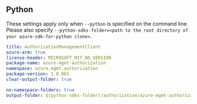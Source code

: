 ## Python

These settings apply only when `--python` is specified on the command line.
Please also specify `--python-sdks-folder=<path to the root directory of your azure-sdk-for-python clone>`.

``` yaml $(python)
title: AuthorizationManagementClient
azure-arm: true
license-header: MICROSOFT_MIT_NO_VERSION
package-name: azure-mgmt-authorization
namespace: azure.mgmt.authorization
package-version: 1.0.0b1
clear-output-folder: true
```

``` yaml $(python)
no-namespace-folders: true
output-folder: $(python-sdks-folder)/authorization/azure-mgmt-authorization/azure/mgmt/authorization
```
